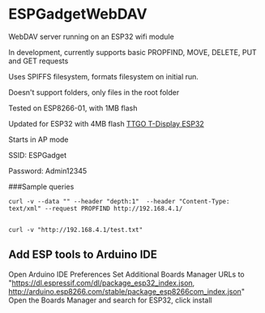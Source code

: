# ESPGadgetWebDAV
WebDAV server running on an ESP32 wifi module

In development, currently supports basic PROPFIND, MOVE, DELETE, PUT and GET requests

Uses SPIFFS filesystem, formats filesystem on initial run.

Doesn't support folders, only files in the root folder

Tested on ESP8266-01, with 1MB flash 

Updated for ESP32 with 4MB flash  [TTGO T-Display ESP32](http://www.lilygo.cn/prod_view.aspx?TypeId=50033&Id=1126&FId=t3:50033:3)

Starts in AP mode

SSID: ESPGadget

Password: Admin12345

###Sample queries

    curl -v --data "" --header "depth:1"  --header "Content-Type: text/xml" --request PROPFIND http://192.168.4.1/
  
  
    curl -v "http://192.168.4.1/test.txt"




## Add ESP tools to Arduino IDE
Open Arduino IDE
Preferences
Set Additional Boards Manager URLs to "https://dl.espressif.com/dl/package_esp32_index.json, http://arduino.esp8266.com/stable/package_esp8266com_index.json"
Open the Boards Manager and search for ESP32, click install




